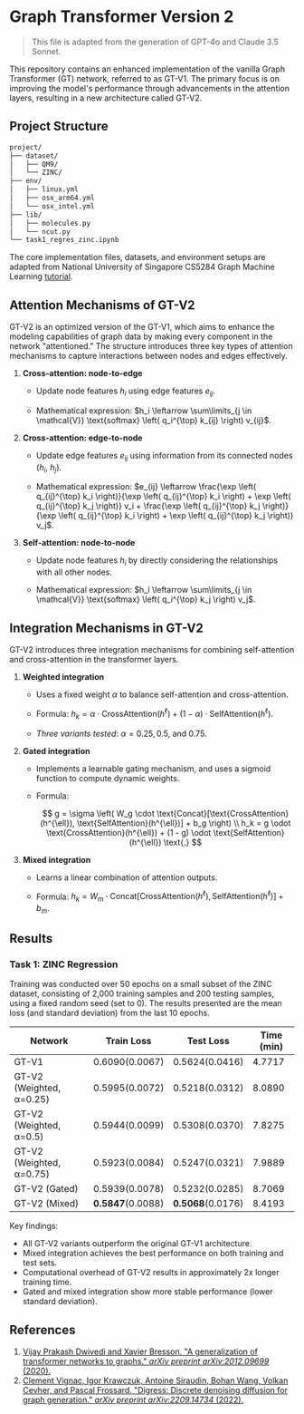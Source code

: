 # Graph Transformer Version 2

> This file is adapted from the generation of GPT-4o and Claude 3.5 Sonnet.

This repository contains an enhanced implementation of the vanilla Graph Transformer (GT) network, referred to as GT-V1. The primary focus is on improving the model's performance through advancements in the attention layers, resulting in a new architecture called GT-V2.



## Project Structure

```bash
project/
├── dataset/
│   ├── QM9/
│   └── ZINC/
├── env/
│   ├── linux.yml
│   ├── osx_arm64.yml
│   └── osx_intel.yml
├── lib/
│   ├── molecules.py
│   └── ncut.py
└── task1_regres_zinc.ipynb
```

The core implementation files, datasets, and environment setups are adapted from National University of Singapore CS5284 Graph Machine Learning [tutorial](https://github.com/xbresson/CS5284_2024/tree/main).




## Attention Mechanisms of GT-V2

GT-V2 is an optimized version of the GT-V1, which aims to enhance the modeling capabilities of graph data by making every component in the network "attentioned." The structure introduces three key types of attention mechanisms to capture interactions between nodes and edges effectively.

1. **Cross-attention: node-to-edge**
   - Update node features $h_i$ using edge features $e_{ij}$.
   
   - Mathematical expression: $h_i \leftarrow \sum\limits_{j \in \mathcal{V}} \text{softmax} \left( q_i^{\top} k_{ij} \right) v_{ij}$.
   
2. **Cross-attention: edge-to-node**
   - Update edge features $e_{ij}$ using information from its connected nodes ($h_i$, $h_j$).
   
   - Mathematical expression: $e_{ij} \leftarrow \frac{\exp \left( q_{ij}^{\top} k_i \right)}{\exp \left( q_{ij}^{\top} k_i \right) + \exp \left( q_{ij}^{\top} k_j \right)} v_i + \frac{\exp \left( q_{ij}^{\top} k_j \right)}{\exp \left( q_{ij}^{\top} k_i \right) + \exp \left( q_{ij}^{\top} k_j \right)} v_j$.
   
3. **Self-attention: node-to-node**
   - Update node features $h_i$ by directly considering the relationships with all other nodes.
   
   - Mathematical expression: $h_i \leftarrow \sum\limits_{j \in \mathcal{V}} \text{softmax} \left( q_i^{\top} k_j \right) v_j$.



## Integration Mechanisms in GT-V2

GT-V2 introduces three integration mechanisms for combining self-attention and cross-attention in the transformer layers.

1. **Weighted integration**

   - Uses a fixed weight $\alpha$ to balance self-attention and cross-attention.
   
   - Formula: $h_k = \alpha \cdot \text{CrossAttention}(h^{\ell}) + (1 - \alpha) \cdot \text{SelfAttention}(h^{\ell})$.
   
   - *Three variants tested*: $\alpha = 0.25, 0.5,$ and $0.75$.

2. **Gated integration**

   - Implements a learnable gating mechanism, and uses a sigmoid function to compute dynamic weights.

   - Formula:

     $$
     g = \sigma \left( W_g \cdot \text{Concat}[\text{CrossAttention}(h^{\ell}), \text{SelfAttention}(h^{\ell})] + b_g \right) \\
     h_k = g \odot \text{CrossAttention}(h^{\ell}) + (1 - g) \odot \text{SelfAttention}(h^{\ell}) \text{.}
     $$

3. **Mixed integration**

   - Learns a linear combination of attention outputs.
   
   - Formula: $h_k = W_m \cdot \text{Concat}[\text{CrossAttention}(h^{\ell}), \text{SelfAttention}(h^{\ell})] + b_m$.



## Results

### **Task 1: ZINC Regression**

Training was conducted over 50 epochs on a small subset of the ZINC dataset, consisting of 2,000 training samples and 200 testing samples, using a fixed random seed (set to 0). The results presented are the mean loss (and standard deviation) from the last 10 epochs.

| Network | Train Loss | Test Loss | Time (min) |
|---------|------------|-----------|------------|
| GT-V1 | 0.6090(0.0067) | 0.5624(0.0416) | 4.7717 |
| GT-V2 (Weighted, α=0.25) | 0.5995(0.0072) | 0.5218(0.0312) | 8.0890 |
| GT-V2 (Weighted, α=0.5) | 0.5944(0.0099) | 0.5308(0.0370) | 7.8275 |
| GT-V2 (Weighted, α=0.75) | 0.5923(0.0084) | 0.5247(0.0321) | 7.9889 |
| GT-V2 (Gated) | 0.5939(0.0078) | 0.5232(0.0285) | 8.7069 |
| GT-V2 (Mixed) | **0.5847**(0.0088) | **0.5068**(0.0176) | 8.4193 |

Key findings:
- All GT-V2 variants outperform the original GT-V1 architecture.
- Mixed integration achieves the best performance on both training and test sets.
- Computational overhead of GT-V2 results in approximately 2x longer training time.
- Gated and mixed integration show more stable performance (lower standard deviation).



## References

1. [Vijay Prakash Dwivedi and Xavier Bresson. "A generalization of transformer networks to graphs." *arXiv preprint arXiv:2012.09699* (2020).](https://arxiv.org/abs/2012.09699)
2. [Clement Vignac, Igor Krawczuk, Antoine Siraudin, Bohan Wang, Volkan Cevher, and Pascal Frossard. "Digress: Discrete denoising diffusion for graph generation." *arXiv preprint arXiv:2209.14734* (2022).](https://arxiv.org/abs/2209.14734)